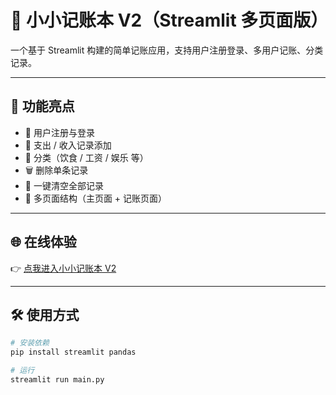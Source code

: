 # 📔 小小记账本 V2（Streamlit 多页面版）

一个基于 Streamlit 构建的简单记账应用，支持用户注册登录、多用户记账、分类记录。

---

## 🚀 功能亮点

- 🔐 用户注册与登录
- 📅 支出 / 收入记录添加
- 📂 分类（饮食 / 工资 / 娱乐 等）
- 🗑️ 删除单条记录
- 🧹 一键清空全部记录
- 📄 多页面结构（主页面 + 记账页面）

---

## 🌐 在线体验

👉 [点我进入小小记账本 V2](https://your-streamlit-link.com)

---

## 🛠 使用方式

```bash
# 安装依赖
pip install streamlit pandas

# 运行
streamlit run main.py
